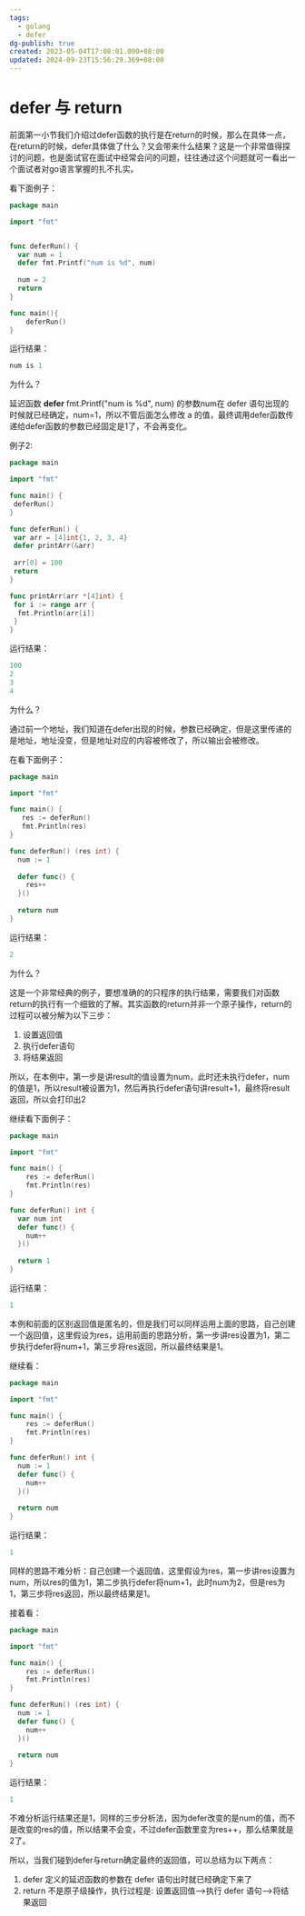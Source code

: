 ```yaml
---
tags:
  - golang
  - defer
dg-publish: true
created: 2023-05-04T17:08:01.000+08:00
updated: 2024-09-23T15:56:29.369+08:00
---
```

# defer 与 return
前面第一小节我们介绍过defer函数的执行是在return的时候，那么在具体一点，在return的时候，defer具体做了什么？又会带来什么结果？这是一个非常值得探讨的问题，也是面试官在面试中经常会问的问题，往往通过这个问题就可一看出一个面试者对go语言掌握的扎不扎实。

看下面例子：

```go
package main

import "fmt"


func deferRun() {
  var num = 1
  defer fmt.Printf("num is %d", num)
  
  num = 2
  return
}

func main(){
    deferRun()
}
```

运行结果：

```go
num is 1
```

为什么？

延迟函数 **defer** fmt.Printf("num is %d", num) 的参数num在 defer 语句出现的时候就已经确定，num=1，所以不管后面怎么修改 a 的值，最终调用defer函数传递给defer函数的参数已经固定是1了，不会再变化。

例子2:

```go
package main

import "fmt"

func main() {
 deferRun()
}

func deferRun() {
 var arr = [4]int{1, 2, 3, 4}
 defer printArr(&arr)
 
 arr[0] = 100
 return
}

func printArr(arr *[4]int) {
 for i := range arr {
  fmt.Println(arr[i])
 }
}
```

运行结果：

```go
100
2
3
4
```

为什么？

通过前一个地址，我们知道在defer出现的时候，参数已经确定，但是这里传递的是地址，地址没变，但是地址对应的内容被修改了，所以输出会被修改。

在看下面例子：

```go
package main

import "fmt"

func main() {
   res := deferRun()
   fmt.Println(res)
}

func deferRun() (res int) {
  num := 1
  
  defer func() {
    res++
  }()
  
  return num
}
```

运行结果：

```go
2
```

为什么？

这是一个非常经典的例子，要想准确的的只程序的执行结果，需要我们对函数return的执行有一个细致的了解。其实函数的return并非一个原子操作，return的过程可以被分解为以下三步：
1.  设置返回值
2.  执行defer语句
3.  将结果返回   

所以，在本例中，第一步是讲result的值设置为num，此时还未执行defer，num的值是1，所以result被设置为1，然后再执行defer语句讲result+1，最终将result返回，所以会打印出2

继续看下面例子：

```go
package main

import "fmt"

func main() {
    res := deferRun()
    fmt.Println(res)
}

func deferRun() int {
  var num int
  defer func() {
    num++
  }()
  
  return 1
}
```
运行结果：
```go
1
```

本例和前面的区别返回值是匿名的，但是我们可以同样运用上面的思路，自己创建一个返回值，这里假设为res，运用前面的思路分析，第一步讲res设置为1，第二步执行defer将num+1，第三步将res返回，所以最终结果是1。

继续看：

```go
package main

import "fmt"

func main() {
    res := deferRun()
    fmt.Println(res)
}

func deferRun() int {
  num := 1
  defer func() {
    num++
  }()
  
  return num
}
```

运行结果：

```go
1
```

同样的思路不难分析：自己创建一个返回值，这里假设为res，第一步讲res设置为num，所以res的值为1，第二步执行defer将num+1，此时num为2，但是res为1，第三步将res返回，所以最终结果是1。

接着看：

```go
package main

import "fmt"

func main() {
    res := deferRun()
    fmt.Println(res)
}

func deferRun() (res int) {
  num := 1
  defer func() {
    num++
  }()
  
  return num
}
```

运行结果：

```go
1
```

不难分析运行结果还是1，同样的三步分析法，因为defer改变的是num的值，而不是改变的res的值，所以结果不会变，不过defer函数里变为res++，那么结果就是2了。

所以，当我们碰到defer与return确定最终的返回值，可以总结为以下两点：

1.  defer 定义的延迟函数的参数在 defer 语句出时就已经确定下来了
2.  return 不是原子级操作，执行过程是: 设置返回值—>执行 defer 语句—>将结果返回